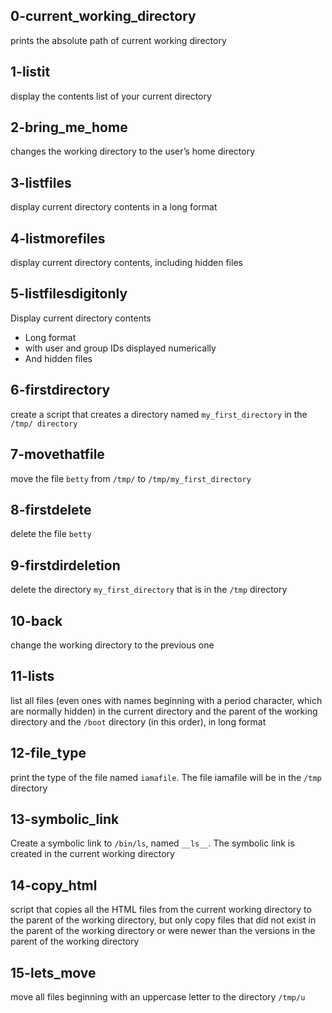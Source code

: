 ## 0-current_working_directory
prints the absolute path of current working directory
## 1-listit
display the contents list of your current directory
## 2-bring_me_home
changes the working directory to the user’s home directory
## 3-listfiles
display current directory contents in a long format
## 4-listmorefiles
display current directory contents, including hidden files
## 5-listfilesdigitonly
Display current directory contents
- Long format
- with user and group IDs displayed numerically
- And hidden files
## 6-firstdirectory
create a script that creates a directory named `my_first_directory` in the `/tmp/ directory`
## 7-movethatfile
move the file `betty` from `/tmp/` to `/tmp/my_first_directory`
## 8-firstdelete
delete the file `betty`
## 9-firstdirdeletion
delete the directory `my_first_directory` that is in the `/tmp` directory
## 10-back
change the working directory to the previous one
## 11-lists
list all files (even ones with names beginning with a period character, which are normally hidden) in the current directory and the parent of the working directory and the `/boot` directory (in this order), in long format
## 12-file_type
print the type of the file named `iamafile`. The file iamafile will be in the `/tmp` directory
## 13-symbolic_link
Create a symbolic link to `/bin/ls`, named `__ls__`. The symbolic link is created in the current working directory
## 14-copy_html
script that copies all the HTML files from the current working directory to the parent of the working directory, but only copy files that did not exist in the parent of the working directory or were newer than the versions in the parent of the working directory
## 15-lets_move
move all files beginning with an uppercase letter to the directory `/tmp/u`
